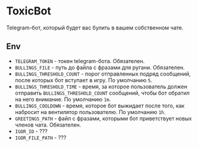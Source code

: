 # ToxicBot

Telegram-бот, который будет вас булить в вашем собственном чате.

## Env

* `TELEGRAM_TOKEN` - токен telegram-бота. Обязателен.
* `BULLINGS_FILE` - путь до файла с фразами для ругани. Обязателен.
* `BULLINGS_THRESHOLD_COUNT` - порог отправленных подряд сообщений, после которых бот вступает в игру. По умолчанию `5`.
* `BULLINGS_THRESHOLD_TIME` - время, за которое пользователь должен отправить `BULLINGS_THRESHOLD_COUNT` сообщений, чтобы бот обратил на него внимание. По умолчанию `1m`.
* `BULLINGS_COOLDOWN` - время, которое бот выжидает после того, как набросит на вентилятор пользователю. По умолчанию `1h`.
* `GREETINGS_PATH` - файл с фразами, которыми бот приветствует новых членов чата. Обязателен.
* `IGOR_ID` - ???
* `IGOR_FILE_PATH` - ???
